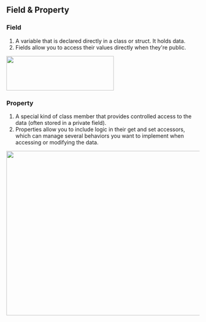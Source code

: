 ## Field & Property
### Field
1. A variable that is declared directly in a class or struct. It holds data.<br>
2. Fields allow you to access their values directly when they're public.<br>
<img src="https://github.com/user-attachments/assets/b337d8d7-ce52-4d24-84f0-21a677a26448" width="280" height="90" />

### Property
1. A special kind of class member that provides controlled access to the data (often stored in a private field).<br>
2. Properties allow you to include logic in their get and set accessors, which can manage several behaviors you want to implement when accessing or modifying the data.<br>
<img src="https://github.com/user-attachments/assets/2abcfb92-b094-46b7-a85d-e55ec2dbe96d" width="600" height="430" />
